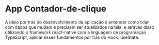 # App   Contador-de-clique
A ideia por trás do desenvolvimento da aplicação é entender como lidar com dados que mudam e precisam ser atualizados na tela, e através disso utilizando o framework react-native com a linguagem de programação TypeScript, aplicar esses fundamentos por trás do Hook: useState.
